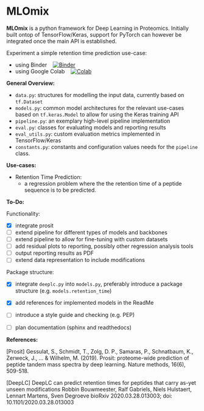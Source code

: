 # MLOmix

**MLOmix** is a python framework for Deep Learning in Proteomics. Initially built ontop of TensorFlow/Keras, support for PyTorch can however be integrated once the main API is established.

Experiment a simple retention time prediction use-case:
- using Binder &nbsp;&nbsp; [![Binder](https://mybinder.org/badge_logo.svg)](https://mybinder.org/v2/gh/omsh/dlpro/HEAD?urlpath=lab/tree/notebooks/)
- using Google Colab &nbsp;&nbsp; [![Colab](https://colab.research.google.com/assets/colab-badge.svg)](https://colab.research.google.com/github/omsh/dlpro/blob/develop/notebooks/Example_RTModel_Walkthrough_colab.ipynb)



**General Overview:**
- `data.py`: structures for modelling the input data, currently based on `tf.Dataset`
- `models.py`: common model architectures for the relevant use-cases based on `tf.keras.Model` to allow for using the Keras training API
- `pipeline.py`: an exemplary high-level pipeline implementation
-  `eval.py`: classes for evaluating models and reporting results
-  `eval_utils.py`: custom evaluation metrics implemented in TensorFlow/Keras
-  `constants.py`: constants and configuration values needs for the `pipeline` class.



**Use-cases:**

- Retention Time Prediction: 
    - a regression problem where the the retention time of a peptide sequence is to be predicted. 



**To-Do:**

Functionality:
- [X] integrate prosit
- [ ] extend pipeline for different types of models and backbones
- [ ] extend pipeline to allow for fine-tuning with custom datasets
- [ ] add residual plots to reporting, possibly other regression analysis tools
- [ ] output reporting results as PDF
- [ ] extend data representation to include modifications

Package structure:

- [X] integrate `deeplc.py` into `models.py`, preferably introduce a package structure (e.g. `models.retention_time`)
- [X] add references for implemented models in the ReadMe
- [ ] introduce a style guide and checking (e.g. PEP)
- [ ] plan documentation (sphinx and readthedocs)


 


**References:**

[Prosit]
Gessulat, S., Schmidt, T., Zolg, D. P., Samaras, P., Schnatbaum, K., Zerweck, J., ... & Wilhelm, M. (2019). Prosit: proteome-wide prediction of peptide tandem mass spectra by deep learning. Nature methods, 16(6), 509-518.

[DeepLC]
DeepLC can predict retention times for peptides that carry as-yet unseen modifications
Robbin Bouwmeester, Ralf Gabriels, Niels Hulstaert, Lennart Martens, Sven Degroeve
bioRxiv 2020.03.28.013003; doi: 10.1101/2020.03.28.013003
 
